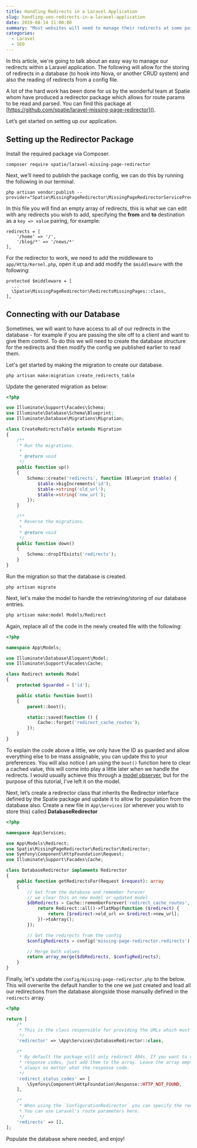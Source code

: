 ```yaml
---
title: Handling Redirects in a Laravel Application
slug: handling-seo-redirects-in-a-laravel-application
date: 2019-08-14 11:00:00
summary: "Most websites will need to manage their redirects at some point. For this, we're going to utilise a Spatie package to read redirects from a configuration file and/or a database table."
categories:
  - Laravel
  - SEO
---
```


In this article, we're going to talk about an easy way to manage our redirects within a Laravel application. The following will allow for the storing of redirects in a database (to hook into Nova, or another CRUD system) and also the reading of redirects from a config file.

A lot of the hard work has been done for us by the wonderful team at Spatie whom have produced a redirector package which allows for route params to be read and parsed. You can find this package at [https://github.com/spatie/laravel-missing-page-redirector]().

Let’s get started on setting up our application.

## Setting up the Redirector Package

Install the required package via Composer.

    composer require spatie/laravel-missing-page-redirector

Next, we’ll need to publish the package config, we can do this by running the following in our terminal.

    php artisan vendor:publish --provider="Spatie\MissingPageRedirector\MissingPageRedirectorServiceProvider"

In this file you will find an empty array of redirects, this is what we can edit with any redirects you wish to add, specifying the **from** and **to** destination as a `key => value` pairing, for example:

    redirects = [
    	'/home' => '/',
        '/blog/*' => '/news/*'
    ],

For the redirector to work, we need to add the middleware to `app/Http/Kernel.php`, open it up and add modify the `$middleware` with the following:

    protected $middleware = [
      ...
      \Spatie\MissingPageRedirector\RedirectsMissingPages::class,
    ],

## Connecting with our Database

Sometimes, we will want to have access to all of our redirects in the database - for example if you are passing the site off to a client and want to give them control. To do this we will need to create the database structure for the redirects and then modify the config we published earlier to read them.

Let's get started by making the migration to create our database.

    php artisan make:migration create_redirects_table

Update the generated migration as below:

```php
<?php

use Illuminate\Support\Facades\Schema;
use Illuminate\Database\Schema\Blueprint;
use Illuminate\Database\Migrations\Migration;

class CreateRedirectsTable extends Migration
{
    /**
     * Run the migrations.
     *
     * @return void
     */
    public function up()
    {
        Schema::create('redirects', function (Blueprint $table) {
            $table->bigIncrements('id');
            $table->string('old_url');
            $table->string('new_url');
        });
    }

    /**
     * Reverse the migrations.
     *
     * @return void
     */
    public function down()
    {
        Schema::dropIfExists('redirects');
    }
}
```

Run the migration so that the database is created.

    php artisan migrate

Next, let's make the model to handle the retrieving/storing of our database entries.

```bash
php artisan make:model Models/Redirect
```

Again, replace all of the code in the newly created file with the following:

```php
<?php

namespace App\Models;

use Illuminate\Database\Eloquent\Model;
use Illuminate\Support\Facades\Cache;

class Redirect extends Model
{
    protected $guarded = ['id'];

    public static function boot()
    {
        parent::boot();

        static::saved(function () {
            Cache::forget('redirect_cache_routes');
        });
    }
}
```

To explain the code above a little, we only have the ID as guarded and allow everything else to be mass assignable, you can update this to your preferences. You will also notice I am using the `boot()` function here to clear a cached value, this will come into play a little later when we handle the redirects. I would usually achieve this through a [model observer](https://laravel.com/docs/5.8/eloquent#observers), but for the purpose of this tutorial, I've left it on the model.

Next, let’s create a redirector class that inherits the Redirector interface defined by the Spatie package and update it to allow for population from the database also. Create a new file in `App\Services` (or wherever you wish to store this) called **DatabaseRedirector**

```php
<?php

namespace App\Services;

use App\Models\Redirect;
use Spatie\MissingPageRedirector\Redirector\Redirector;
use Symfony\Component\HttpFoundation\Request;
use Illuminate\Support\Facades\Cache;

class DatabaseRedirector implements Redirector
{
    public function getRedirectsFor(Request $request): array
    {
    	// Get from the database and remember forever
		// we clear this on new model or updated model
        $dbRedirects = Cache::rememberForever('redirect_cache_routes', function () {
            return Redirect::all()->flatMap(function ($redirect) {
                return [$redirect->old_url => $redirect->new_url];
            })->toArray();
        });

		// Get the redirects from the config
        $configRedirects = config('missing-page-redirector.redirects');

		// Merge both values
        return array_merge($dbRedirects, $configRedirects);
    }
}
```

Finally, let's update the `config/missing-page-redirector.php` to the below. This will overwrite the default handler to the one we just created and load all our redirections from the database alongside those manually defined in the `redirects` array.

```php
<?php

return [
    /*
     * This is the class responsible for providing the URLs which must be redirected.
     */
    'redirector' => \App\Services\DatabaseRedirector::class,

    /*
     * By default the package will only redirect 404s. If you want to redirect on other
     * response codes, just add them to the array. Leave the array empty to redirect
     * always no matter what the response code.
     */
    'redirect_status_codes' => [
        \Symfony\Component\HttpFoundation\Response::HTTP_NOT_FOUND,
    ],

    /*
     * When using the `ConfigurationRedirector` you can specify the redirects in this array.
     * You can use Laravel's route parameters here.
     */
    'redirects' => [],
];
```

Populate the database where needed, and enjoy!
